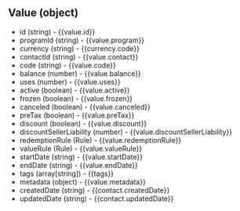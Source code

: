 ## Value (object)
+ id (string) - {{value.id}}
+ programId (string) - {{value.program}}
+ currency (string) - {{currency.code}}
+ contactId (string) - {{value.contact}}
+ code (string) - {{value.code}}
+ balance (number) - {{value.balance}}
+ uses (number) - {{value.uses}}
+ active (boolean) - {{value.active}}
+ frozen (boolean) - {{value.frozen}}
+ canceled (boolean) - {{value.canceled}}
+ preTax (boolean) - {{value.preTax}}
+ discount (boolean) - {{value.discount}}
+ discountSellerLiability (number) - {{value.discountSellerLiability}}
+ redemptionRule (Rule) - {{value.redemptionRule}}
+ valueRule (Rule) - {{value.valueRule}}
+ startDate (string) - {{value.startDate}}
+ endDate (string) - {{value.endDate}}
+ tags (array[string]) - {{tags}}
+ metadata (object) - {{value.metadata}}
+ createdDate (string) - {{contact.createdDate}}
+ updatedDate (string) - {{contact.updatedDate}}
